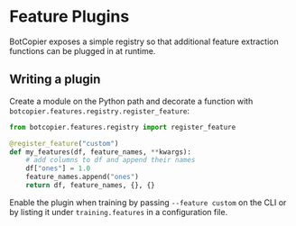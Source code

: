 # Feature Plugins

BotCopier exposes a simple registry so that additional feature extraction
functions can be plugged in at runtime.

## Writing a plugin

Create a module on the Python path and decorate a function with
`botcopier.features.registry.register_feature`:

```python
from botcopier.features.registry import register_feature

@register_feature("custom")
def my_features(df, feature_names, **kwargs):
    # add columns to df and append their names
    df["ones"] = 1.0
    feature_names.append("ones")
    return df, feature_names, {}, {}
```

Enable the plugin when training by passing ``--feature custom`` on the CLI or by
listing it under ``training.features`` in a configuration file.
